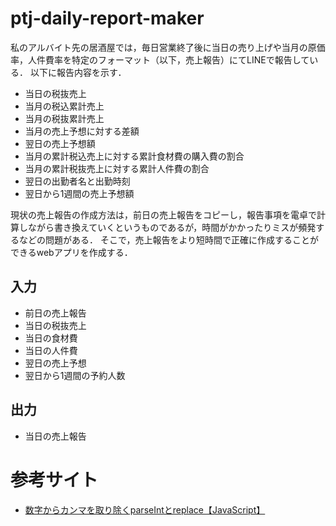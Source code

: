 # ptj-daily-report-maker
私のアルバイト先の居酒屋では，毎日営業終了後に当日の売り上げや当月の原価率，人件費率を特定のフォーマット（以下，売上報告）にてLINEで報告している．
以下に報告内容を示す．
- 当日の税抜売上
- 当月の税込累計売上
- 当月の税抜累計売上
- 当月の売上予想に対する差額
- 翌日の売上予想額
- 当月の累計税込売上に対する累計食材費の購入費の割合
- 当月の累計税抜売上に対する累計人件費の割合
- 翌日の出勤者名と出勤時刻
- 翌日から1週間の売上予想額

現状の売上報告の作成方法は，前日の売上報告をコピーし，報告事項を電卓で計算しながら書き換えていくというものであるが，時間がかかったりミスが頻発するなどの問題がある．
そこで，売上報告をより短時間で正確に作成することができるwebアプリを作成する．

## 入力
- 前日の売上報告
- 当日の税抜売上
- 当日の食材費
- 当日の人件費
- 翌日の売上予想
- 翌日から1週間の予約人数

## 出力
- 当日の売上報告

# 参考サイト
- [数字からカンマを取り除くparseIntとreplace【JavaScript】](https://web-tsuku.life/remove-comma-parseint-replace/)
